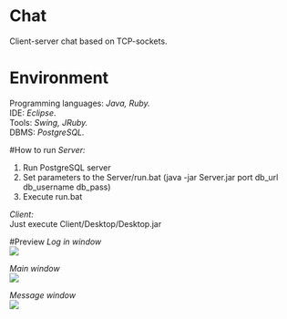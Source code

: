 # Chat
Client-server chat based on TCP-sockets.

# Environment
Programming languages: *Java, Ruby.*<br>
IDE: *Eclipse*.<br>
Tools: *Swing, JRuby.*<br>
DBMS: *PostgreSQL.*<br>

#How to run
*Server:*<br>
1) Run PostgreSQL server<br>
2) Set parameters to the Server/run.bat (java -jar Server.jar port db_url db_username db_pass)<br>
3) Execute run.bat<br>

*Client:*<br>
Just execute Client/Desktop/Desktop.jar

#Preview
*Log in window*<br>
<img src="http://s21.postimg.org/ir61bahnr/2015_07_25_23_13_50_Log_In.jpg" /> <br>

*Main window*<br>
<img src="http://s28.postimg.org/7rq9aped9/2015_07_25_23_06_50_Chat_admin.jpg" /> <br>

*Message window*<br>
<img src="http://s23.postimg.org/yf5w1wabf/2015_07_25_23_10_34_admin.jpg" />
